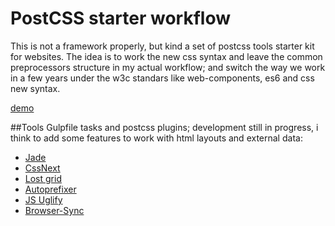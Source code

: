 # PostCSS starter workflow

This is not a framework properly, but kind a set of postcss tools starter kit for websites. 
The idea is to work the new css syntax and leave the common preprocessors structure in my actual workflow; and switch the way we work in a few years under the w3c standars like web-components, es6 and css new syntax.

[demo](http://raymundo-rabago.github.com/RFramework/)


##Tools
Gulpfile tasks and postcss plugins; development still in progress, i think to add some features to work with html layouts and external data:

- [Jade](http://jade-lang.com/)
- [CssNext](http://cssnext.io/)
- [Lost grid](http://corysimmons.github.io/lost/)
- [Autoprefixer](https://www.npmjs.com/package/autoprefixer)
- [JS Uglify](https://www.npmjs.com/package/gulp-uglify)
- [Browser-Sync](http://www.browsersync.io/)